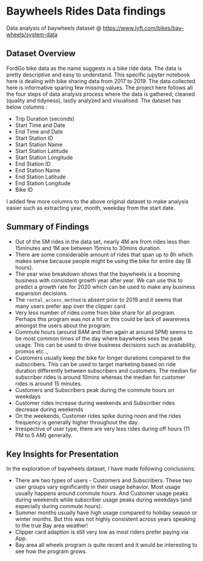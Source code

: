 # Baywheels Rides Data findings

Data analysis of baywheels dataset @ https://www.lyft.com/bikes/bay-wheels/system-data

## Dataset Overview

FordGo bike data as the name suggests is a bike ride data. The data is pretty descriptive and easy to understand. This specific jupyter notebook here is dealing with bike sharing data from 2017 to 2019. The data collected here is informative sparing few missing values. The project here follows all the four steps of data analysis process where the data is gathered, cleaned (quality and tidyness), lastly analyzed and visualised. The dataset has below columns :

- Trip Duration (seconds)
- Start Time and Date
- End Time and Date
- Start Station ID
- Start Station Name
- Start Station Latitude
- Start Station Longitude
- End Station ID
- End Station Name
- End Station Latitude
- End Station Longitude
- Bike ID

I added few more columns to the above original dataset to make analysis easier such as extracting year, month, weekday from the start date.


## Summary of Findings

- Out of the 5M rides in the data set, nearly 4M are from rides less than 15minutes and 1M are between 15mins to 30mins duration.
- There are some considerable amount of rides that span up to 8h which makes sense because people might be using the bike for entire day (8 hours).
- The year wise breakdown shows that the baywheels is a booming business with consistent growth year after year. We can use this to predict a growth rate for 2020 which can be used to make any business expansion decisions.
- The `rental_access_method` is absent prior to 2019 and it seems that many users prefer app over the clipper card.
- Very less number of rides come from bike share for all program. Perhaps this program was not a hit or this could be lack of awareness amongst the users about the program. 
- Commute hours (around 8AM and then again at around 5PM) seems to be most common times of the day where baywheels sees the peak usage. This can be used to drive business decisions such as availability, promos etc..,
- Customers usually keep the bike for longer durations compared to the subscribers. This can be used to target marketing based on ride duration differently between subscribers and customers. The median for subscriber rides is around 10mins whereas the median for customer rides is around 15 minutes. 
- Customers and Subscribers peak during the commute hours on weekdays
- Customer rides increase during weekends and Subscriber rides decrease during weekends
- On the weekends, Customer rides spike during noon and the rides frequency is generally higher throughout the day.
- Irrespective of user type, there are very less rides during off hours (11 PM to 5 AM) generally.


## Key Insights for Presentation

In the exploration of baywheels dataset, I have made following conclusions:

- There are two types of users - Customers and Subscribers. These two user groups vary significantly in their usage behavior. Most usage usually happens around commute hours. And Customer usage peaks during weekends while subscriber usage peaks during weekdays (and especially during commute hours).
- Summer months usually have high usage compared to holiday season or winter months. But this was not highly consistent across years speaking to the true Bay area weather!
- Clipper card adaption is still very low as most riders prefer paying via App.
- Bay area all wheels program is quite recent and it would be interesting to see how the program grows.
